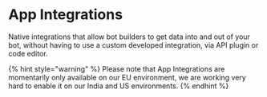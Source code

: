 # App Integrations

Native integrations that allow bot builders to get data into and out of your bot, without having to use a custom developed integration, via API plugin or code editor.



{% hint style="warning" %}
Please note that App Integrations are momentarily only available on our EU environment, we are working very hard to enable it on our India and US environments.&#x20;
{% endhint %}
